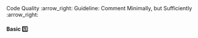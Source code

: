 <link rel="stylesheet" href="{{baseUrl}}/css/textbook.css">

<div class="website-content">

<div id="path">Code Quality :arrow_right: Guideline: Comment Minimally, but Sufficiently :arrow_right:</div>

<div id="title">

#### Basic :one:

</div>

<div id="body">

<panel header="**Do Not Repeat the Obvious**"
    type="seamless" alt="indentation">
  <include src="../../practices/dontRepeatObvious/index.md#main" />
</panel>

<panel header="**Write to the Reader**"
    type="seamless" alt="indentation">
  <include src="../../practices/writeToReader/index.md#main" />
</panel>

</div>

</div>
